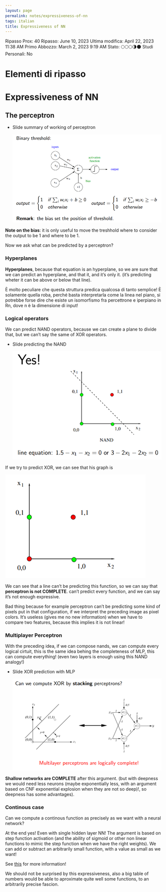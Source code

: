 ```yaml
---
layout: page
permalink: notes/expressiveness-of-nn
tags: italian
title: Expressiveness of NN
---
```


Ripasso Prox: 40
Ripasso: June 10, 2023
Ultima modifica: April 22, 2023 11:38 AM
Primo Abbozzo: March 2, 2023 9:19 AM
Stato: 🌕🌕🌕🌗🌑
Studi Personali: No

# Elementi di ripasso

# Expressiveness of NN

## The perceptron

- Slide summary of working of perceptron

    <img src="/images/notes/image/universita/ex-notion/Expressiveness of NN/Untitled.png" alt="image/universita/ex-notion/Expressiveness of NN/Untitled">


**Note on the bias**: it is only useful to move the treshhold where to consider the output to be 1 and where to be 1.

Now we ask what can be predicted by a perceptron?

### Hyperplanes

**Hyperplanes**, because that equation is an hyperplane, so we are sure that we can predict an hyperplane, and that it, and it’s only it. (it’s predicting wheter it can be above or below that line).

È molto peculiare che questa struttura predica qualcosa di tanto semplice! È solamente quella roba, perché basta interpretarla come la linea nel piano, si potrebbe forse dire che esiste un isomorfismo fra percettrone e iperpiano in Rn, dove n è la dimensione di input!

### Logical operators

We can predict NAND operators, because we can create a plane to divide that, but we can’t say the same of XOR operators.

- Slide predicting the NAND

    <img src="/images/notes/image/universita/ex-notion/Expressiveness of NN/Untitled 1.png" alt="image/universita/ex-notion/Expressiveness of NN/Untitled 1">


If we try to predict XOR, we can see that his graph is

<img src="/images/notes/image/universita/ex-notion/Expressiveness of NN/Untitled 2.png" alt="image/universita/ex-notion/Expressiveness of NN/Untitled 2">

We can see that a line can’t be predicting this function, so we can say that **perceptron is not COMPLETE**. can’t predict every function, and we can say it’s not enough expressive.

Bad thing because for example perceptron can’t be predicting some kind of pixels put in that configuration, if we interpret the preceding image as pixel colors. It’s useless (gives me no new information) when we have to compare two features, because this implies it is not linear!

### Multiplayer Perceptron

With the preceding idea, if we can compose nands, we can compute every logical cirtuit, this is the same idea behing the completeness of MLP, this can compute everything! (even two layers is enough using this NAND analogy!)

- Slide XOR prediction with MLP

    <img src="/images/notes/image/universita/ex-notion/Expressiveness of NN/Untitled 3.png" alt="image/universita/ex-notion/Expressiveness of NN/Untitled 3">


**Shallow networks are COMPLETE** after this argument. (but with deepness we would need less neurons (maybe exponentially less, with an argument based on CNF exponential explosion when they are not so deep)!, so deepness has some advantages).

### Continous case

Can we compute a continous function as precisely as we want with a neural network?

At the end yes! Even with single hidden layer NN! The argument is based on step function activation (and the ability of sigmoid or other non linear functions to mimic the step function when we have the right weights). We can add or subtract an arbitrarily small function, with a value as small as we want!

See [this](http://neuralnetworksanddeeplearning.com/chap4.html) for more information!

We should not be surprised by this expressiveness, also a big table of numbers would be able to aproximate quite well some functions, to an arbitrarily precise fascion.